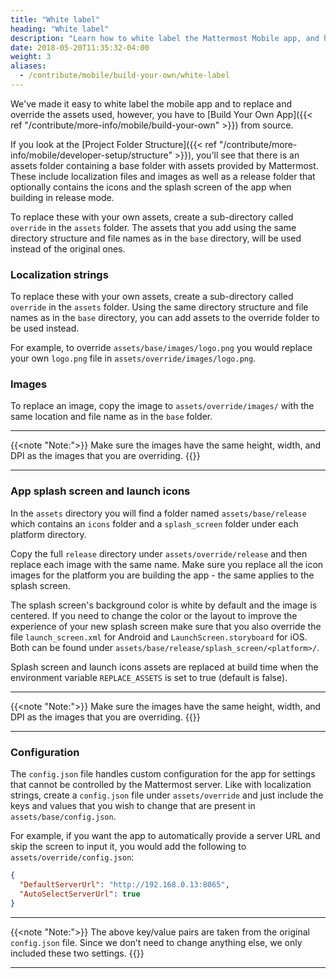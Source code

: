 ```yaml
---
title: "White label"
heading: "White label"
description: "Learn how to white label the Mattermost Mobile app, and how to replace and override the assets used for your Mattermost deployment."
date: 2018-05-20T11:35:32-04:00
weight: 3
aliases:
  - /contribute/mobile/build-your-own/white-label
---
```


We've made it easy to white label the mobile app and to replace and override the assets used, however, you have to [Build Your Own App]({{< ref "/contribute/more-info/mobile/build-your-own" >}}) from source.

If you look at the [Project Folder Structure]({{< ref "/contribute/more-info/mobile/developer-setup/structure" >}}), you'll see that there is an assets folder containing a base folder with assets provided by Mattermost. These include localization files and images as well as a release folder that optionally contains the icons and the splash screen of the app when building in release mode.

To replace these with your own assets, create a sub-directory called `override` in the `assets` folder. The assets that you add using the same directory structure and file names as in the `base` directory, will be used instead of the original ones.

### Localization strings

To replace these with your own assets, create a sub-directory called `override` in the `assets` folder. Using the same directory structure and file names as in the `base` directory, you can add assets to the override folder to be used instead.

For example, to override `assets/base/images/logo.png` you would replace your own `logo.png` file in `assets/override/images/logo.png`.

### Images

To replace an image, copy the image to `assets/override/images/` with the same location and file name as in the `base` folder.

---
{{<note "Note:">}}
Make sure the images have the same height, width, and DPI as the images that you are overriding.
{{</note>}}

---

### App splash screen and launch icons

In the `assets` directory you will find a folder named `assets/base/release` which contains an `icons` folder and a `splash_screen` folder under each platform directory.

Copy the full `release` directory under `assets/override/release` and then replace each image with the same name. Make sure you replace all the icon images for the platform you are building the app - the same applies to the splash screen.

The splash screen's background color is white by default and the image is centered. If you need to change the color or the layout to improve the experience of your new splash screen make sure that you also override the file `launch_screen.xml` for Android and `LaunchScreen.storyboard` for iOS. Both can be found under `assets/base/release/splash_screen/<platform>/`.

Splash screen and launch icons assets are replaced at build time when the environment variable `REPLACE_ASSETS` is set to true (default is false).

---
{{<note "Note:">}}
Make sure the images have the same height, width, and DPI as the images that you are overriding.
{{</note>}}
 
---

### Configuration

The `config.json` file handles custom configuration for the app for settings that cannot be controlled by the Mattermost server. Like with localization strings, create a `config.json` file under `assets/override` and just include the keys and values that you wish to change that are present in `assets/base/config.json`.

For example, if you want the app to automatically provide a server URL and skip the screen to input it, you would add the following to `assets/override/config.json`:

```json
{
  "DefaultServerUrl": "http://192.168.0.13:8065",
  "AutoSelectServerUrl": true
}
```
---
{{<note "Note:">}}
The above key/value pairs are taken from the original `config.json` file. Since we don’t need to change anything else, we only included these two settings.
{{</note>}}

---
